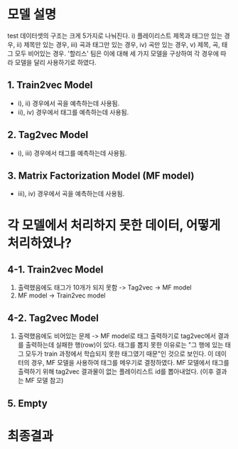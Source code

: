 # 모델 설명
test 데이터셋의 구조는 크게 5가지로 나눠진다. i) 플레이리스트 제목과 태그만 있는 경우, ii) 제목만 있는 경우, iii) 곡과 태그만 있는 경우, iv) 곡만 있는 경우, v) 제목, 곡, 태그 모두 비어있는 경우. '할리스' 팀은 이에 대해 세 가지 모델을 구상하여 각 경우에 따라 모델을 달리 사용하기로 하였다.

## 1. Train2vec Model
* i), ii) 경우에서 곡을 예측하는데 사용됨.
* ii), iv) 경우에서 태그를 예측하는데 사용됨.

## 2. Tag2vec Model
* i), iii) 경우에서 태그를 예측하는데 사용됨.

## 3. Matrix Factorization Model (MF model)
* iii), iv) 경우에서 곡을 예측하는데 사용됨.

# 각 모델에서 처리하지 못한 데이터, 어떻게 처리하였나?
## 4-1. Train2vec Model
1. 출력했음에도 태그가 10개가 되지 못함 -> Tag2vec -> MF model
2. MF model -> Train2vec model

## 4-2. Tag2vec Model
1. 출력했음에도 비어있는 문제 -> MF model로 태그 출력하기로
tag2vec에서 결과를 출력하는데 실패한 행(row)이 있다. 태그를 뽑지 못한 이유로는 "그 행에 있는 태그 모두가 train 과정에서 학습되지 못한 태그였기 때문"인 것으로 보인다. 이 데이터의 경우, MF 모델을 사용하여 태그를 메우기로 결정하였다. MF 모델에서 태그를 출력하기 위해 tag2vec 결과물이 없는 플레이리스트 id를 뽑아내었다. (이후 결과는 MF 모델 참고)

## 5. Empty

# 최종결과
